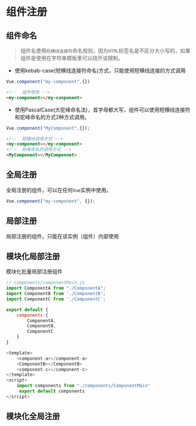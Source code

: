 # 组件注册
## 组件命名
> 组件名使用`短横线连接符`命名规则，因为`HTML`标签名是不区分大小写的，如果组件是使用在字符串模板里可以绕开该限制。
* 使用kebab-case(短横线连接符命名)方式，只能使用短横线连接的方式调用
```js
Vue.component("my-component",{})
```
```html
<!--  组件使用 -->
<my-component></my-conponent>
```
* 使用PascalCase(大驼峰命名法)，首字母都大写，组件可以使用短横线连接符和驼峰命名的方式2种方式调用。
```js
Vue.component("MyComponent",{});
```
```html
<!--  短横线调用方式 -->
<my-component></my-component>
<!--  驼峰命名的调用方式 -->
<MyComponent></MyComponnet>
```
## 全局注册
全局注册的组件，可以在任何`Vue`实例中使用。
```js
Vue.component("my-component", {});
```
## 局部注册
局部注册的组件，只能在该实例（组件）内部使用
## 模块化局部注册
模块化批量局部注册组件
```js
// components/componentMain.js
import ComponentA from "./ComponentA";
import ComponentB from './ComponentB';
import ComponentC from './ComponentC';

export default {
	components:{
		ComponentA,
		ComponentB,
		ComponentC
	}
}
```
```js
<template>
	<component-a></component-a>
    <ComponentB></ComponentB>
    <component-c></component-c>
</template>
<script>
	import components from "./components/ComponentMain"
     export default components
</srcipt>
```
## 模块化全局注册
